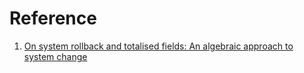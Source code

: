 # Reference

1. [On system rollback and totalised fields: An algebraic approach to system change](http://markburgess.org/papers/totalfield.pdf)

